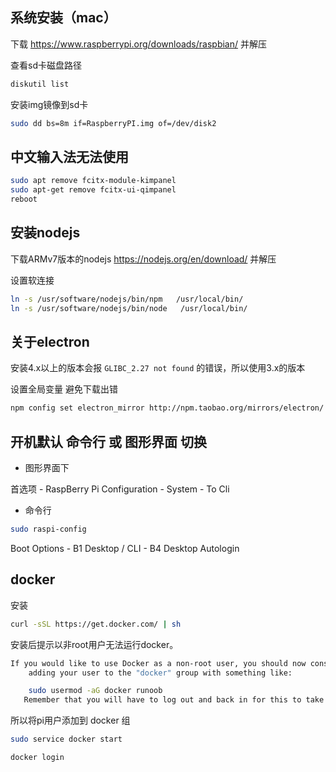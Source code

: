 ## 系统安装（mac）

下载 https://www.raspberrypi.org/downloads/raspbian/ 并解压

查看sd卡磁盘路径
```sh
diskutil list
```

安装img镜像到sd卡
```sh
sudo dd bs=8m if=RaspberryPI.img of=/dev/disk2
```

## 中文输入法无法使用
```sh
sudo apt remove fcitx-module-kimpanel
sudo apt-get remove fcitx-ui-qimpanel
reboot
```

## 安装nodejs
下载ARMv7版本的nodejs https://nodejs.org/en/download/ 并解压

设置软连接
```sh
ln -s /usr/software/nodejs/bin/npm   /usr/local/bin/ 
ln -s /usr/software/nodejs/bin/node   /usr/local/bin/
```

## 关于electron
安装4.x以上的版本会报 `GLIBC_2.27 not found` 的错误，所以使用3.x的版本

设置全局变量 避免下载出错
```sh
npm config set electron_mirror http://npm.taobao.org/mirrors/electron/
```

## 开机默认 命令行 或 图形界面 切换

- 图形界面下

首选项 - RaspBerry Pi Configuration - System - To Cli

- 命令行
```sh
sudo raspi-config
```

Boot Options - B1 Desktop / CLI - B4 Desktop Autologin


## docker 
安装
```sh
curl -sSL https://get.docker.com/ | sh
```
安装后提示以非root用户无法运行docker。
```sh
If you would like to use Docker as a non-root user, you should now consider
    adding your user to the "docker" group with something like:

    sudo usermod -aG docker runoob
   Remember that you will have to log out and back in for this to take effect! 
```

所以将pi用户添加到 docker 组

```sh
sudo service docker start
```


```sh
docker login
```